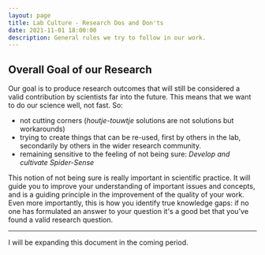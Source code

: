 ```yaml
---
layout: page
title: Lab Culture - Research Dos and Don'ts
date: 2021-11-01 18:00:00
description: General rules we try to follow in our work.
---
```



## Overall Goal of our Research

Our goal is to produce research outcomes that will still be considered a valid contribution by scientists far into the future. This means that we want to do our science well, not fast. So:
- not cutting corners (*houtje-touwtje* solutions are not solutions but workarounds)
- trying to create things that can be re-used, first by others in the lab, secondarily by others in the wider research community. 
- remaining sensitive to the feeling of not being sure: *Develop and cultivate Spider-Sense*

This notion of not being sure is really important in scientific practice. It will guide you to improve your understanding of important issues and concepts, and is a guiding principle in the improvement of the quality of your work. Even more importantly, this is how you identify true knowledge gaps: if no one has formulated an answer to your question it's a good bet that you've found a valid research question. 

<hr/>

I will be expanding this document in the coming period. 
